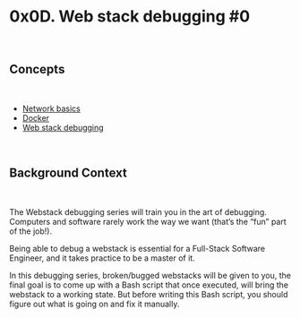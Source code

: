 <h1>0x0D. Web stack debugging #0</h1>
<br>
<h2>Concepts</h2>
<br>
<ul>
<li><a href="https://alx-intranet.hbtn.io/concepts/33">Network basics</a></li>
<li><a href="https://alx-intranet.hbtn.io/concepts/65">Docker</a></li>
<li><a href="https://alx-intranet.hbtn.io/concepts/68">Web stack debugging</a></li>
</ul>
<br>
<h2>Background Context</h2>
<br>
<p>The Webstack debugging series will train you in the art of debugging. Computers and software rarely work the way we want (that’s the “fun” part of the job!).</p>
<p>Being able to debug a webstack is essential for a Full-Stack Software Engineer, and it takes practice to be a master of it.</p>
<p>In this debugging series, broken/bugged webstacks will be given to you, the final goal is to come up with a Bash script that once executed, will bring the webstack to a working state. But before writing this Bash script, you should figure out what is going on and fix it manually.</p>
